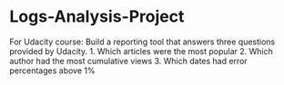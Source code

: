 # Logs-Analysis-Project
For Udacity course: Build a reporting tool that answers three questions provided by Udacity. 1. Which articles were the most popular 2. Which author had the most cumulative views 3. Which dates had error percentages above 1%
